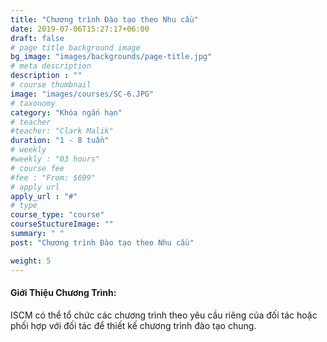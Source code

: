 ```yaml
---
title: "Chương trình Đào tạo theo Nhu cầu"
date: 2019-07-06T15:27:17+06:00
draft: false
# page title background image
bg_image: "images/backgrounds/page-title.jpg"
# meta description
description : ""
# course thumbnail
image: "images/courses/SC-6.JPG"
# taxonomy
category: "Khóa ngắn hạn"
# teacher
#teacher: "Clark Malik"
duration: "1 - 8 tuần"
# weekly
#weekly : "03 hours"
# course fee
#fee : "From: $699"
# apply url
apply_url : "#"
# type
course_type: "course"
courseStuctureImage: ""
summary: " "
post: "Chương trình Đào tạo theo Nhu cầu"

weight: 5
---
```


#### Giới Thiệu Chương Trình:

ISCM có thể tổ chức các chương trình theo yêu cầu riêng của đối tác hoặc phối hợp với đối tác để thiết kế chương trình đào tạo chung.